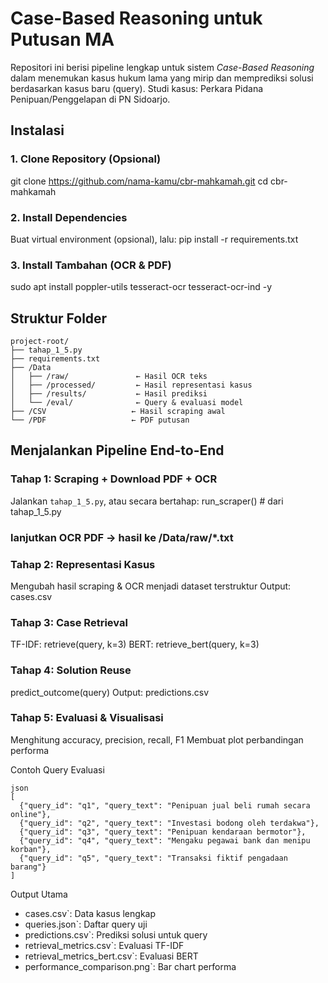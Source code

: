# Case-Based Reasoning untuk Putusan MA

Repositori ini berisi pipeline lengkap untuk sistem *Case-Based Reasoning* dalam menemukan kasus hukum lama yang mirip dan memprediksi solusi berdasarkan kasus baru (query). Studi kasus: Perkara Pidana Penipuan/Penggelapan di PN Sidoarjo.

## Instalasi

### 1. Clone Repository (Opsional)
git clone https://github.com/nama-kamu/cbr-mahkamah.git
cd cbr-mahkamah

### 2. Install Dependencies
Buat virtual environment (opsional), lalu:
pip install -r requirements.txt

### 3. Install Tambahan (OCR & PDF)
sudo apt install poppler-utils tesseract-ocr tesseract-ocr-ind -y

## Struktur Folder
```
project-root/
├── tahap_1_5.py
├── requirements.txt
├── /Data
│   ├── /raw/               ← Hasil OCR teks
│   ├── /processed/         ← Hasil representasi kasus
│   ├── /results/           ← Hasil prediksi
│   └── /eval/              ← Query & evaluasi model
├── /CSV                   ← Hasil scraping awal
└── /PDF                   ← PDF putusan
```

## Menjalankan Pipeline End-to-End

### Tahap 1: Scraping + Download PDF + OCR
Jalankan `tahap_1_5.py`, atau secara bertahap:
run_scraper()  # dari tahap_1_5.py

### lanjutkan OCR PDF → hasil ke /Data/raw/*.txt


### Tahap 2: Representasi Kasus
Mengubah hasil scraping & OCR menjadi dataset terstruktur
Output: cases.csv

### Tahap 3: Case Retrieval
TF-IDF: retrieve(query, k=3)
BERT: retrieve_bert(query, k=3)

### Tahap 4: Solution Reuse
predict_outcome(query)
Output: predictions.csv

### Tahap 5: Evaluasi & Visualisasi
Menghitung accuracy, precision, recall, F1
Membuat plot perbandingan performa


Contoh Query Evaluasi
```
json
[
  {"query_id": "q1", "query_text": "Penipuan jual beli rumah secara online"},
  {"query_id": "q2", "query_text": "Investasi bodong oleh terdakwa"},
  {"query_id": "q3", "query_text": "Penipuan kendaraan bermotor"},
  {"query_id": "q4", "query_text": "Mengaku pegawai bank dan menipu korban"},
  {"query_id": "q5", "query_text": "Transaksi fiktif pengadaan barang"}
]
```

Output Utama

* cases.csv`: Data kasus lengkap
* queries.json`: Daftar query uji
* predictions.csv`: Prediksi solusi untuk query
* retrieval_metrics.csv`: Evaluasi TF-IDF
* retrieval_metrics_bert.csv`: Evaluasi BERT
* performance_comparison.png`: Bar chart performa
